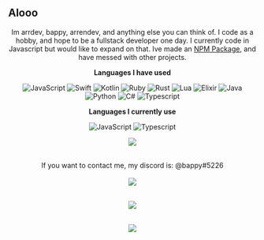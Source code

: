 <p align="center">
<h2>Alooo</h2>
<p align="center">Im arrdev, bappy, arrendev, and anything else you can think of. I code as a hobby, and hope to be a fullstack developer one day.
I currently code in Javascript but would like to expand on that. Ive made an <a href="https://www.npmjs.com/package/@arrdev/cli-tools">NPM Package</a>, and have messed with other projects.</p>

<p align="center">
<strong>Languages I have used</strong>
<p align="center">
<img alt="JavaScript" src="https://img.shields.io/badge/javascript%20-%23323330.svg?&style=for-the-badge&logo=javascript&logoColor=%23F7DF1E"/> <img alt="Swift" src="https://img.shields.io/badge/swift-%23FA7343.svg?&style=for-the-badge&logo=swift&logoColor=white"/> <img alt="Kotlin" src="https://img.shields.io/badge/kotlin-%230095D5.svg?&style=for-the-badge&logo=kotlin&logoColor=white"/> <img alt="Ruby" src="https://img.shields.io/badge/ruby-%23CC342D.svg?&style=for-the-badge&logo=ruby&logoColor=white"/> <img alt="Rust" src="https://img.shields.io/badge/rust-%23000000.svg?&style=for-the-badge&logo=rust&logoColor=white"/> <img alt="Lua" src="https://img.shields.io/badge/lua-%232C2D72.svg?&style=for-the-badge&logo=lua&logoColor=white"/> <img alt="Elixir" src="https://img.shields.io/badge/elixir-%234B275F.svg?&style=for-the-badge&logo=elixir&logoColor=white"/> <img alt="Java" src="https://img.shields.io/badge/java-%23ED8B00.svg?&style=for-the-badge&logo=java&logoColor=white"/> <img alt="Python" src="https://img.shields.io/badge/python%20-%2314354C.svg?&style=for-the-badge&logo=python&logoColor=white"/> <img alt="C#" src="https://img.shields.io/badge/c%23%20-%23239120.svg?&style=for-the-badge&logo=c-sharp&logoColor=white"/> <img alt = "Typescript" src="https://img.shields.io/badge/TypeScript-007ACC?style=for-the-badge&logo=typescript&logoColor=white"/>
</p>

<p align="center">
<strong>Languages I currently use</strong>
<p align="center">
<img alt="JavaScript" src="https://img.shields.io/badge/javascript%20-%23323330.svg?&style=for-the-badge&logo=javascript&logoColor=%23F7DF1E"/> <img alt = "Typescript" src="https://img.shields.io/badge/TypeScript-007ACC?style=for-the-badge&logo=typescript&logoColor=white"/>

<p align="center">
<a href="https://github-profile-trophy.vercel.app/?username=arrdevv&theme=nord">
  <img align="center" src="https://github-profile-trophy.vercel.app/?username=arrdevv&theme=nord" />
</a><br></br>
</p>
</p>

<p align="center">
If you want to contact me, my discord is: @bappy#5226<br></br>
<a href="https://github-readme-stats.vercel.app/api?username=arrdevv&show_icons=true&theme=nord">
  <img align="center" src="https://github-readme-stats.vercel.app/api?username=arrdevv&show_icons=true&theme=nord" />
</a><br></br>
</p>

<p align="center">
<a href="https://github.com/arrdevv/cli-tools">
  <img align="center" src="https://github-readme-stats.vercel.app/api/pin/?username=arrdevv&repo=cli-tools&theme=nord&show_owner=true" />
</a><br></br>
  
<p align="center">
<a href="https://github-readme-stats.vercel.app/api/top-langs/?username=arrdevv&langs_count=8">
  <img align="center" src="https://github-readme-stats.vercel.app/api/top-langs/?username=arrdevv&langs_count=8&theme=nord&layout=compact" />
</a><br></br>
